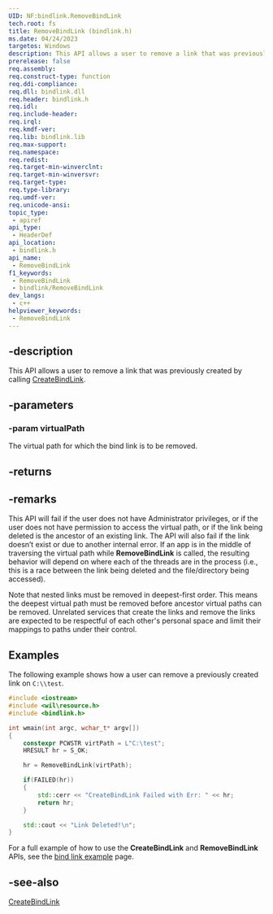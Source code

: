 ```yaml
---
UID: NF:bindlink.RemoveBindLink
tech.root: fs
title: RemoveBindLink (bindlink.h)
ms.date: 04/24/2023
targetos: Windows
description: This API allows a user to remove a link that was previously created by calling CreateBindLink.
prerelease: false
req.assembly: 
req.construct-type: function
req.ddi-compliance: 
req.dll: bindlink.dll
req.header: bindlink.h
req.idl: 
req.include-header: 
req.irql: 
req.kmdf-ver: 
req.lib: bindlink.lib
req.max-support: 
req.namespace: 
req.redist: 
req.target-min-winverclnt: 
req.target-min-winversvr: 
req.target-type: 
req.type-library: 
req.umdf-ver: 
req.unicode-ansi: 
topic_type:
 - apiref
api_type:
 - HeaderDef
api_location:
 - bindlink.h
api_name:
 - RemoveBindLink
f1_keywords:
 - RemoveBindLink
 - bindlink/RemoveBindLink
dev_langs:
 - c++
helpviewer_keywords:
 - RemoveBindLink
---
```


## -description

This API allows a user to remove a link that was previously created by calling [CreateBindLink](nf-bindlink-createbindlink.md).

## -parameters

### -param virtualPath

The virtual path for which the bind link is to be removed.

## -returns

## -remarks

This API will fail if the user does not have Administrator privileges, or if the user does not have permission to access the virtual path, or if the link being deleted is the ancestor of an existing link. The API will also fail if the link doesn’t exist or due to another internal error. If an app is in the middle of traversing the virtual path while **RemoveBindLink** is called, the resulting behavior will depend on where each of the threads are in the process (i.e., this is a race between the link being deleted and the file/directory being accessed).

Note that nested links must be removed in deepest-first order. This means the deepest virtual path must be removed before ancestor virtual paths can be    removed. Unrelated services that create the links and remove the links are expected to be respectful of each other's personal space and limit their mappings to paths under their control.

## Examples

The following example shows how a user can remove a previously created link on `C:\\test`.

```cpp
#include <iostream>
#include <wil\resource.h>
#include <bindlink.h>

int wmain(int argc, wchar_t* argv[])
{
    constexpr PCWSTR virtPath = L"C:\test";
    HRESULT hr = S_OK;

    hr = RemoveBindLink(virtPath);

    if(FAILED(hr))
    {
        std::cerr << "CreateBindLink Failed with Err: " << hr;
        return hr;
    }

    std::cout << "Link Deleted!\n";
}
```

For a full example of how to use the **CreateBindLink** and **RemoveBindLink** APIs, see the [bind link example](/windows/win32/bindlink/bindlink-example) page.

## -see-also

[CreateBindLink](nf-bindlink-createbindlink.md)
